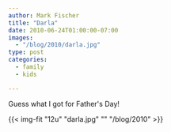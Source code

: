 ```yaml
---
author: Mark Fischer
title: "Darla"
date: 2010-06-24T01:00:00-07:00
images:
  - "/blog/2010/darla.jpg"
type: post
categories:
  - family
  - kids

---
```


Guess what I got for Father's Day!

<!--more-->

{{< img-fit
    "12u" "darla.jpg" ""
    "/blog/2010" >}}

